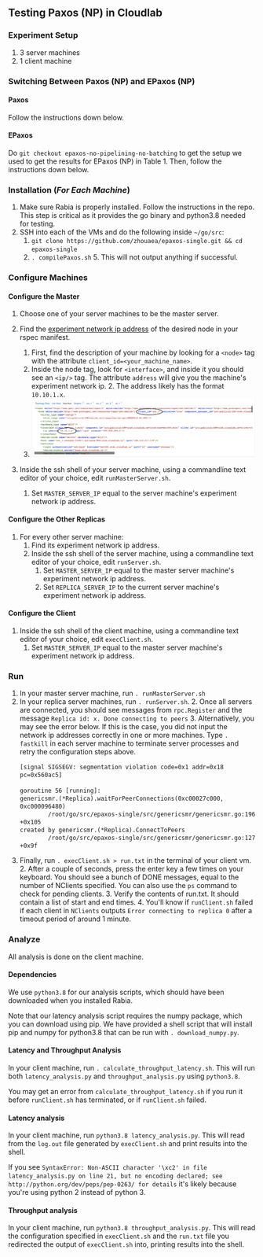 ## Testing Paxos (NP) in Cloudlab
### Experiment Setup
1. 3 server machines
2. 1 client machine

### Switching Between Paxos (NP) and EPaxos (NP)
#### Paxos
Follow the instructions down below.
#### EPaxos
Do `git checkout epaxos-no-pipelining-no-batching` to get the setup we used to get the results for EPaxos (NP) in Table 1. Then, follow the instructions down below.

### Installation (***For Each Machine***)
1. Make sure Rabia is properly installed. Follow the instructions in the repo. This step is critical as it provides the go binary and python3.8 needed for testing.
2. SSH into each of the VMs and do the following inside `~/go/src`:
    1. ```git clone https://github.com/zhouaea/epaxos-single.git && cd epaxos-single```
    4. ```. compilePaxos.sh```
        5. This will not output anything if successful.


### Configure Machines

#### Configure the Master   
1. Choose one of your server machines to be the master server.
1. Find the [experiment network ip address](https://docs.cloudlab.us/cloudlab-manual.html#%28part._.Topology_.View%29) of the desired node in your rspec manifest. 
    1. First, find the description of your machine by looking for a `<node>` tag with the attribute `client_id=<your_machine_name>`.
    2. Inside the node tag, look for `<interface>`, and inside it you should see an `<ip/>` tag. The attribute `address` will give you the machine's experiment network ip.
        2. The address likely has the format `10.10.1.x`.
    3. ![Identifying Master Server IP Screenshot](./README-images/Identifying%20Master%20Server%20IP.png)
   
2. Inside the ssh shell of your server machine, using a commandline text editor of your choice, edit `runMasterServer.sh`.
    1. Set `MASTER_SERVER_IP` equal to the server machine's experiment network ip address.

#### Configure the Other Replicas 
1. For every other server machine: 
    1. Find its experiment network ip address.
    2. Inside the ssh shell of the server machine, using a commandline text editor of your choice, edit `runServer.sh`.
        1. Set `MASTER_SERVER_IP` equal to the master server machine's experiment network ip address.
        2. Set `REPLICA_SERVER_IP` to the current server machine's experiment network ip address.

#### Configure the Client
1. Inside the ssh shell of the client machine, using a commandline text editor of your choice, edit `execClient.sh`.
    1. Set `MASTER_SERVER_IP` equal to the master server machine's experiment network ip address.


### Run
1. In your master server machine, run `. runMasterServer.sh`
2. In your replica server machines, run `. runServer.sh`. 
   2. Once all servers are connected,  you should see messages from `rpc.Register` and the message `Replica id: x. Done connecting to peers`
   3. Alternatively, you may see the error below. If this is the case, you did not input the network ip addresses correctly in one or more machines. Type `. fastkill` in each server machine to terminate server processes and retry the configuration steps above.
    ```panic: runtime error: invalid memory address or nil pointer dereference
    [signal SIGSEGV: segmentation violation code=0x1 addr=0x18 pc=0x560ac5]
    
    goroutine 56 [running]:
    genericsmr.(*Replica).waitForPeerConnections(0xc00027c000, 0xc000096480)
            /root/go/src/epaxos-single/src/genericsmr/genericsmr.go:196 +0x105
    created by genericsmr.(*Replica).ConnectToPeers
            /root/go/src/epaxos-single/src/genericsmr/genericsmr.go:127 +0x9f
    ```
2. Finally, run `. execClient.sh > run.txt` in the terminal of your client vm.
    2. After a couple of seconds, press the enter key a few times on your keyboard. You should see a bunch of DONE messages, equal to the number of NClients specified. You can also use the `ps` command to check for pending clients.
    3. Verify the contents of run.txt. It should contain a list of start and end times.
    4. You'll know if `runClient.sh` failed if each client in `NClients` outputs `Error connecting to replica 0` after a timeout period of around 1 minute.


### Analyze
All analysis is done on the client machine.

#### Dependencies

We use `python3.8` for our analysis scripts, which should have been downloaded when you installed Rabia.

Note that our latency analysis script requires the numpy package, which you can download using pip. We have provided a shell script that will install pip and numpy for python3.8
that can be run with `. download_numpy.py`.

#### Latency and Throughput Analysis
In your client machine, run `. calculate_throughput_latency.sh`. This will run both `latency_analysis.py` and `throughput_analysis.py` using `python3.8`.

You may get an error from `calculate_throughput_latency.sh` if you run it before `runClient.sh` has terminated, or if `runClient.sh` failed. 

#### Latency analysis
In your client machine, run `python3.8 latency_analysis.py`. This will read from the `log.out` file generated by `execClient.sh` and print results into the shell.

If you see `SyntaxError: Non-ASCII character '\xc2' in file latency_analysis.py on line 21, but no encoding declared; see http://python.org/dev/peps/pep-0263/ for details`
it's likely because you're using python 2 instead of python 3. 
#### Throughput analysis
In your client machine, run `python3.8 throughput_analysis.py`. This will read the configuration specified in `execClient.sh` and the `run.txt` file you redirected the output of `execClient.sh` into, printing results into the shell.
